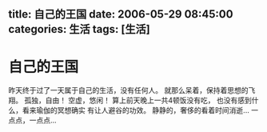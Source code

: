 title: 自己的王国
date: 2006-05-29 08:45:00
categories:  生活
tags: [生活]
---

# 自己的王国
昨天终于过了一天属于自己的生活，没有任何人。
就那么呆着，保持着思想的飞翔。
孤独，自由！
空虚，悠闲！
算上前天晚上一共4顿饭没有吃，
也没有感到什么，看来瑜伽的冥想确实
有让人避谷的功效。
静静的，奢侈的看着时间消逝...
一点点，一点点...